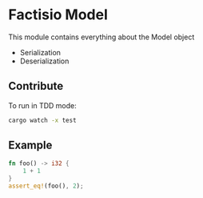 # Factisio Model

This module contains everything about the Model object

- Serialization
- Deserialization

## Contribute

To run in TDD mode:

```bash
cargo watch -x test
```

## Example

```rust
fn foo() -> i32 {
    1 + 1
}
assert_eq!(foo(), 2);
```
